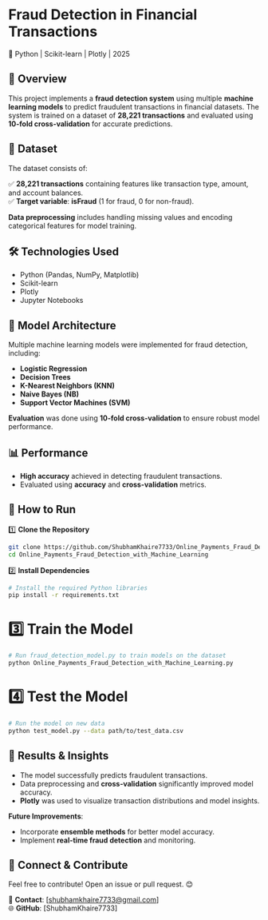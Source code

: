 # Fraud Detection in Financial Transactions  
🚀 Python | Scikit-learn | Plotly | 2025  

## 📌 Overview  
This project implements a **fraud detection system** using multiple **machine learning models** to predict fraudulent transactions in financial datasets. The system is trained on a dataset of **28,221 transactions** and evaluated using **10-fold cross-validation** for accurate predictions.

## 📂 Dataset  
The dataset consists of:  

✅ **28,221 transactions** containing features like transaction type, amount, and account balances.  
✅ **Target variable**: **isFraud** (1 for fraud, 0 for non-fraud).

**Data preprocessing** includes handling missing values and encoding categorical features for model training.

## 🛠️ Technologies Used  
- Python (Pandas, NumPy, Matplotlib)  
- Scikit-learn  
- Plotly  
- Jupyter Notebooks  

## 📖 Model Architecture  
Multiple machine learning models were implemented for fraud detection, including:

- **Logistic Regression**  
- **Decision Trees**  
- **K-Nearest Neighbors (KNN)**  
- **Naive Bayes (NB)**  
- **Support Vector Machines (SVM)**

**Evaluation** was done using **10-fold cross-validation** to ensure robust model performance.

## 📊 Performance  
- **High accuracy** achieved in detecting fraudulent transactions.  
- Evaluated using **accuracy** and **cross-validation** metrics.  

## 🚀 How to Run  
1️⃣ **Clone the Repository**  
```bash  
git clone https://github.com/ShubhamKhaire7733/Online_Payments_Fraud_Detection_with_Machine_Learning.git  
cd Online_Payments_Fraud_Detection_with_Machine_Learning
```
2️⃣ **Install Dependencies**
```bash
# Install the required Python libraries
pip install -r requirements.txt
```
# 3️⃣ Train the Model
```bash
# Run fraud_detection_model.py to train models on the dataset
python Online_Payments_Fraud_Detection_with_Machine_Learning.py
```
# 4️⃣ Test the Model
```bash
# Run the model on new data
python test_model.py --data path/to/test_data.csv
```
## 📌 Results & Insights  
- The model successfully predicts fraudulent transactions.  
- Data preprocessing and **cross-validation** significantly improved model accuracy.  
- **Plotly** was used to visualize transaction distributions and model insights.

**Future Improvements**:  
- Incorporate **ensemble methods** for better model accuracy.  
- Implement **real-time fraud detection** and monitoring.

## 🔗 **Connect & Contribute**  
Feel free to contribute! Open an issue or pull request. 😊  

📧 **Contact**: [shubhamkhaire7733@gmail.com]  
🌐 **GitHub**: [ShubhamKhaire7733]
